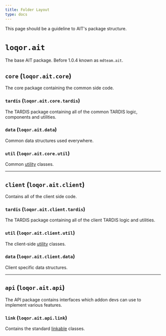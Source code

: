 ```yaml
---
title: Folder Layout
type: docs
---
```


This page should be a guideline to AIT's package structure.

# `loqor.ait`
The base AIT package. Before 1.0.4 known as `mdteam.ait`.

## `core` (`loqor.ait.core`)
The core package containing the common side code.

### `tardis` (`loqor.ait.core.tardis`)
The TARDIS package containing all of the common TARDIS logic, components and utilities.

### `data` (`loqor.ait.data`)
Common data structures used everywhere.

### `util` (`loqor.ait.core.util`)
Common [utility](../utility) classes.

---

## `client` (`loqor.ait.client`)
Contains all of the client side code.

### `tardis` (`loqor.ait.client.tardis`)
The TARDIS package containing all of the client TARDIS logic and utilities.

### `util` (`loqor.ait.client.util`)
The client-side [utility](../utility) classes.

### `data` (`loqor.ait.client.data`)
Client specific data structures.

---

## `api` (`loqor.ait.api`)
The API package contains interfaces which addon devs can use to implement various features.

### `link` (`loqor.ait.api.link`)
Contains the standard [linkable](../linkables) classes.
